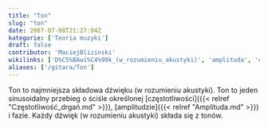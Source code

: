 ```yaml
---
title: "Ton"
slug: "ton"
date: 2007-07-08T21:27:04Z
kategorie: ['Teoria muzyki']
draft: false
contributor: 'MaciejBlizinski'
wikilinks: ['D%C5%BAwi%C4%99k_(w_rozumieniu_akustyki)', 'amplituda', 'cz%C4%99stotliwo%C5%9B%C4%87']
aliases: ['/gitara/Ton']
---
```

Ton to najmniejsza składowa dźwięku (w rozumieniu
akustyki)<!-- link nie odnosił się do niczego: 'Ton' ('content/książka/Ton.md') links to 'Dźwięk_\\(w_rozumieniu_akustyki\\)' ('content/książka/Dźwięk_\\(w_rozumieniu_akustyki\\).md') and that does not exist -->. Ton to jeden
sinusoidalny przebieg o ściśle określonej
[częstotliwości]({{< relref "Częstotliwość_drgań.md" >}}),
[amplitudzie]({{< relref "Amplituda.md" >}}) i fazie. Każdy dźwięk (w rozumieniu
akustyki) składa się z tonów.

